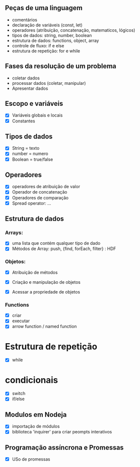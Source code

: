 ## Peças de uma linguagem

- comentários
- declaração de variáveis (const, let)
- operadores (atribuição, concatenação, matematicos, lógicos)
- tipos de dados: string, number, boolean
- estrutura de dados: functions, object, array
- controle de fluxo: if e else
- estrutura de repetição: for e while

## Fases da resolução de um problema

- coletar dados
- processar dados (coletar, manipular)
- Apresentar dados

## Escopo e variáveis

- [x] Variáveis globais e locais
- [x] Constantes

## Tipos de dados

- [x] String = texto
- [x] number = numero
- [x] Boolean = true/false

## Operadores

- [x] operadores de atribuição de valor
- [x] Operador de concatenação
- [x] Operadores de comparação
- [x] Spread operator: ...

## Estrutura de dados

### Arrays:

- [x] uma lista que contém qualquer tipo de dado
- [x] Métodos de Array: push, {find, forEach, filter} : HDF

### Objetos:

- [x] Atribuição de métodos
- [x] Criação e manipulação de objetos
- [x] Acessar a propriedade de objetos


### Functions
- [x] criar
- [x] executar
- [x] arrow function / named function

# Estrutura de repetição 

- [x] while

# condicionais

- [x] switch
- [x] if/else

## Modulos em Nodeja
- [x] importação de módulos
- [x] biblioteca 'inquirer' para criar peompts interativos

## Programação assíncrona e Promessas

- [x] USo de promessas